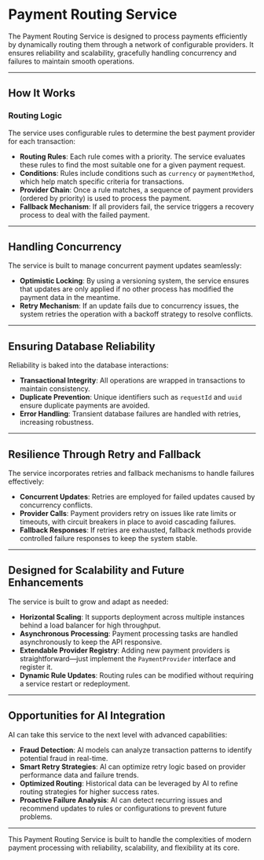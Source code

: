 # Payment Routing Service

The Payment Routing Service is designed to process payments efficiently by dynamically routing them through a network of configurable providers. It ensures reliability and scalability, gracefully handling concurrency and failures to maintain smooth operations.

---

## How It Works

### Routing Logic
The service uses configurable rules to determine the best payment provider for each transaction:
- **Routing Rules**: Each rule comes with a priority. The service evaluates these rules to find the most suitable one for a given payment request.
- **Conditions**: Rules include conditions such as `currency` or `paymentMethod`, which help match specific criteria for transactions.
- **Provider Chain**: Once a rule matches, a sequence of payment providers (ordered by priority) is used to process the payment.
- **Fallback Mechanism**: If all providers fail, the service triggers a recovery process to deal with the failed payment.

---

## Handling Concurrency

The service is built to manage concurrent payment updates seamlessly:
- **Optimistic Locking**: By using a versioning system, the service ensures that updates are only applied if no other process has modified the payment data in the meantime.
- **Retry Mechanism**: If an update fails due to concurrency issues, the system retries the operation with a backoff strategy to resolve conflicts.

---

## Ensuring Database Reliability

Reliability is baked into the database interactions:
- **Transactional Integrity**: All operations are wrapped in transactions to maintain consistency.
- **Duplicate Prevention**: Unique identifiers such as `requestId` and `uuid` ensure duplicate payments are avoided.
- **Error Handling**: Transient database failures are handled with retries, increasing robustness.

---

## Resilience Through Retry and Fallback

The service incorporates retries and fallback mechanisms to handle failures effectively:
- **Concurrent Updates**: Retries are employed for failed updates caused by concurrency conflicts.
- **Provider Calls**: Payment providers retry on issues like rate limits or timeouts, with circuit breakers in place to avoid cascading failures.
- **Fallback Responses**: If retries are exhausted, fallback methods provide controlled failure responses to keep the system stable.

---

## Designed for Scalability and Future Enhancements

The service is built to grow and adapt as needed:
- **Horizontal Scaling**: It supports deployment across multiple instances behind a load balancer for high throughput.
- **Asynchronous Processing**: Payment processing tasks are handled asynchronously to keep the API responsive.
- **Extendable Provider Registry**: Adding new payment providers is straightforward—just implement the `PaymentProvider` interface and register it.
- **Dynamic Rule Updates**: Routing rules can be modified without requiring a service restart or redeployment.

---

## Opportunities for AI Integration

AI can take this service to the next level with advanced capabilities:
- **Fraud Detection**: AI models can analyze transaction patterns to identify potential fraud in real-time.
- **Smart Retry Strategies**: AI can optimize retry logic based on provider performance data and failure trends.
- **Optimized Routing**: Historical data can be leveraged by AI to refine routing strategies for higher success rates.
- **Proactive Failure Analysis**: AI can detect recurring issues and recommend updates to rules or configurations to prevent future problems.

---

This Payment Routing Service is built to handle the complexities of modern payment processing with reliability, scalability, and flexibility at its core.